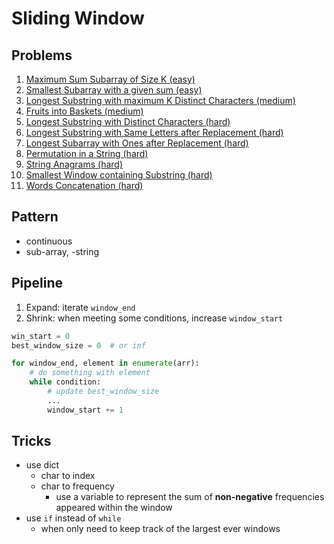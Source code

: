 # Sliding Window

## Problems

1. [Maximum Sum Subarray of Size K (easy)](Maximum-Sum-Subarray-of-Size-K-(easy).py)
2. [Smallest Subarray with a given sum (easy)]()
2. [Longest Substring with maximum K Distinct Characters (medium)]()
2. [Fruits into Baskets (medium)]()
2. [Longest Substring with Distinct Characters (hard)]()
2. [Longest Substring with Same Letters after Replacement (hard)]()
2. [Longest Subarray with Ones after Replacement (hard)]()
2. [Permutation in a String (hard)]()
2. [String Anagrams (hard)]()
2. [Smallest Window containing Substring (hard)]()
2. [Words Concatenation (hard)]()

## Pattern

- continuous
- sub-array, -string

## Pipeline

1. Expand: iterate `window_end` 
2. Shrink: when meeting some conditions, increase `window_start`

```python
win_start = 0
best_window_size = 0  # or inf

for window_end, element in enumerate(arr):
    # do something with element
    while condition:
        # update best_window_size
        ...
        window_start += 1
```

## Tricks

- use dict 
  - char to index
  - char to frequency
    - use a variable to represent the sum of **non-negative** frequencies appeared within the window
- use `if` instead of `while`
  - when only need to keep track of the largest ever windows
